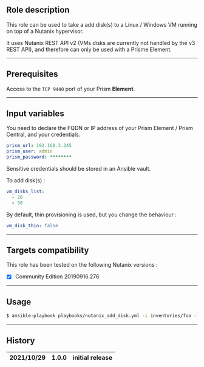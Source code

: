 ## Role description

This role can be used to take a add disk(s) to a Linux / Windows VM running on top of a Nutanix hypervisor.

It uses Nutanix REST API v2 (VMs disks are currently not handled by the v3 REST API), and therefore can only be used with a Prisme Element.

------

## Prerequisites

Access to the `TCP 9440` port of your Prism **Element**. 

------

## Input variables

You need to declare the FQDN or IP address of your Prism Element / Prism Central, and your credentials.

```yaml
prism_url: 192.168.3.245
prism_user: admin
prism_password: ********
```

Sensitive credentials should be stored in an Ansible vault.

To add disk(s) :

```yaml
vm_disks_list:
  - 20
  - 50
```

By default, thin provisioning is used, but you change the behaviour :

```yaml
vm_disk_thin: false
```

------

## Targets compatibility

This role has been tested on the following Nutanix versions :
- [x] Community Edition 20190916.276

------

## Usage

```bash
$ ansible-playbook playbooks/nutanix_add_disk.yml -i inventories/foo -l bar
```

------

## History

| 2021/10/29 | 1.0.0 | initial release                                           |
| ---------- | ----- | --------------------------------------------------------- |
